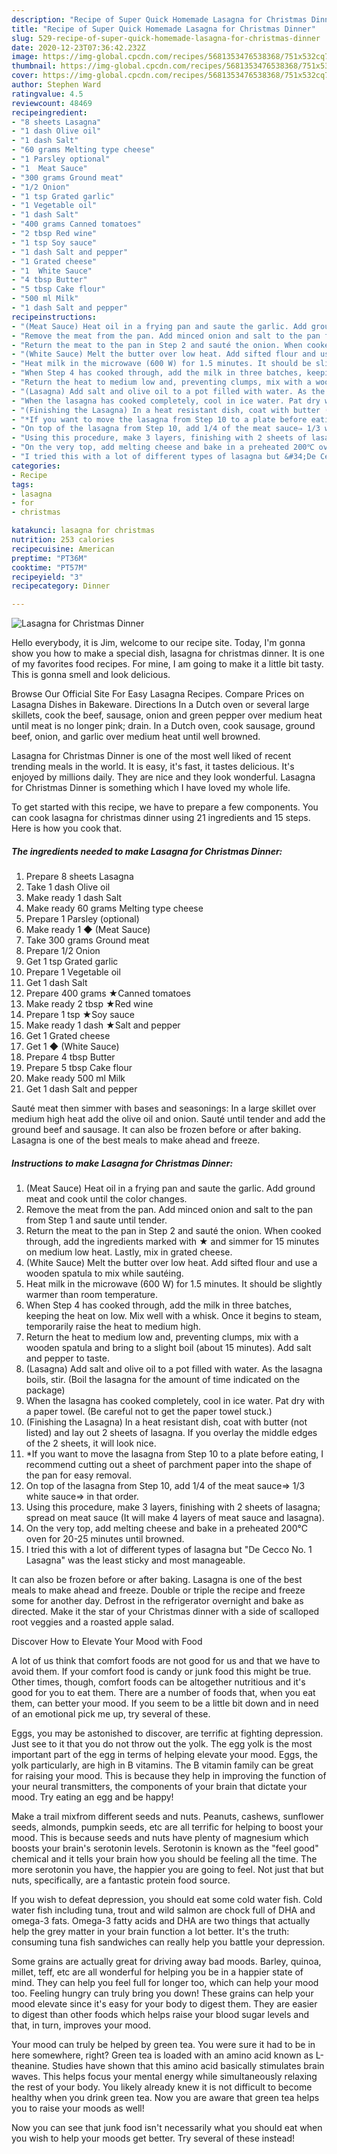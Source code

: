 ```yaml
---
description: "Recipe of Super Quick Homemade Lasagna for Christmas Dinner"
title: "Recipe of Super Quick Homemade Lasagna for Christmas Dinner"
slug: 529-recipe-of-super-quick-homemade-lasagna-for-christmas-dinner
date: 2020-12-23T07:36:42.232Z
image: https://img-global.cpcdn.com/recipes/5681353476538368/751x532cq70/lasagna-for-christmas-dinner-recipe-main-photo.jpg
thumbnail: https://img-global.cpcdn.com/recipes/5681353476538368/751x532cq70/lasagna-for-christmas-dinner-recipe-main-photo.jpg
cover: https://img-global.cpcdn.com/recipes/5681353476538368/751x532cq70/lasagna-for-christmas-dinner-recipe-main-photo.jpg
author: Stephen Ward
ratingvalue: 4.5
reviewcount: 48469
recipeingredient:
- "8 sheets Lasagna"
- "1 dash Olive oil"
- "1 dash Salt"
- "60 grams Melting type cheese"
- "1 Parsley optional"
- "1  Meat Sauce"
- "300 grams Ground meat"
- "1/2 Onion"
- "1 tsp Grated garlic"
- "1 Vegetable oil"
- "1 dash Salt"
- "400 grams Canned tomatoes"
- "2 tbsp Red wine"
- "1 tsp Soy sauce"
- "1 dash Salt and pepper"
- "1 Grated cheese"
- "1  White Sauce"
- "4 tbsp Butter"
- "5 tbsp Cake flour"
- "500 ml Milk"
- "1 dash Salt and pepper"
recipeinstructions:
- "(Meat Sauce) Heat oil in a frying pan and saute the garlic. Add ground meat and cook until the color changes."
- "Remove the meat from the pan. Add minced onion and salt to the pan from Step 1 and saute until tender."
- "Return the meat to the pan in Step 2 and sauté the onion. When cooked through, add the ingredients marked with ★ and simmer for 15 minutes on medium low heat. Lastly, mix in grated cheese."
- "(White Sauce) Melt the butter over low heat. Add sifted flour and use a wooden spatula to mix while sautéing."
- "Heat milk in the microwave (600 W) for 1.5 minutes. It should be slightly warmer than room temperature."
- "When Step 4 has cooked through, add the milk in three batches, keeping the heat on low. Mix well with a whisk. Once it begins to steam, temporarily raise the heat to medium high."
- "Return the heat to medium low and, preventing clumps, mix with a wooden spatula and bring to a slight boil (about 15 minutes). Add salt and pepper to taste."
- "(Lasagna) Add salt and olive oil to a pot filled with water. As the lasagna boils, stir. (Boil the lasagna for the amount of time indicated on the package)"
- "When the lasagna has cooked completely, cool in ice water. Pat dry with a paper towel. (Be careful not to get the paper towel stuck.)"
- "(Finishing the Lasagna) In a heat resistant dish, coat with butter (not listed) and lay out 2 sheets of lasagna. If you overlay the middle edges of the 2 sheets, it will look nice."
- "*If you want to move the lasagna from Step 10 to a plate before eating, I recommend cutting out a sheet of parchment paper into the shape of the pan for easy removal."
- "On top of the lasagna from Step 10, add 1/4 of the meat sauce⇒ 1/3 white sauce⇒ in that order."
- "Using this procedure, make 3 layers, finishing with 2 sheets of lasagna; spread on meat sauce (It will make 4 layers of meat sauce and lasagna)."
- "On the very top, add melting cheese and bake in a preheated 200℃ oven for 20-25 minutes until browned."
- "I tried this with a lot of different types of lasagna but &#34;De Cecco No. 1 Lasagna&#34; was the least sticky and most manageable."
categories:
- Recipe
tags:
- lasagna
- for
- christmas

katakunci: lasagna for christmas 
nutrition: 253 calories
recipecuisine: American
preptime: "PT36M"
cooktime: "PT57M"
recipeyield: "3"
recipecategory: Dinner

---
```



![Lasagna for Christmas Dinner](https://img-global.cpcdn.com/recipes/5681353476538368/751x532cq70/lasagna-for-christmas-dinner-recipe-main-photo.jpg)

Hello everybody, it is Jim, welcome to our recipe site. Today, I'm gonna show you how to make a special dish, lasagna for christmas dinner. It is one of my favorites food recipes. For mine, I am going to make it a little bit tasty. This is gonna smell and look delicious.

Browse Our Official Site For Easy Lasagna Recipes. Compare Prices on Lasagna Dishes in Bakeware. Directions In a Dutch oven or several large skillets, cook the beef, sausage, onion and green pepper over medium heat until meat is no longer pink; drain. In a Dutch oven, cook sausage, ground beef, onion, and garlic over medium heat until well browned.

Lasagna for Christmas Dinner is one of the most well liked of recent trending meals in the world. It is easy, it's fast, it tastes delicious. It's enjoyed by millions daily. They are nice and they look wonderful. Lasagna for Christmas Dinner is something which I have loved my whole life.


To get started with this recipe, we have to prepare a few components. You can cook lasagna for christmas dinner using 21 ingredients and 15 steps. Here is how you cook that.

<!--inarticleads1-->

##### The ingredients needed to make Lasagna for Christmas Dinner:

1. Prepare 8 sheets Lasagna
1. Take 1 dash Olive oil
1. Make ready 1 dash Salt
1. Make ready 60 grams Melting type cheese
1. Prepare 1 Parsley (optional)
1. Make ready 1 ◆ (Meat Sauce)
1. Take 300 grams Ground meat
1. Prepare 1/2 Onion
1. Get 1 tsp Grated garlic
1. Prepare 1 Vegetable oil
1. Get 1 dash Salt
1. Prepare 400 grams ★Canned tomatoes
1. Make ready 2 tbsp ★Red wine
1. Prepare 1 tsp ★Soy sauce
1. Make ready 1 dash ★Salt and pepper
1. Get 1 Grated cheese
1. Get 1 ◆ (White Sauce)
1. Prepare 4 tbsp Butter
1. Prepare 5 tbsp Cake flour
1. Make ready 500 ml Milk
1. Get 1 dash Salt and pepper


Sauté meat then simmer with bases and seasonings: In a large skillet over medium high heat add the olive oil and onion. Sauté until tender and add the ground beef and sausage. It can also be frozen before or after baking. Lasagna is one of the best meals to make ahead and freeze. 

<!--inarticleads2-->

##### Instructions to make Lasagna for Christmas Dinner:

1. (Meat Sauce) Heat oil in a frying pan and saute the garlic. Add ground meat and cook until the color changes.
1. Remove the meat from the pan. Add minced onion and salt to the pan from Step 1 and saute until tender.
1. Return the meat to the pan in Step 2 and sauté the onion. When cooked through, add the ingredients marked with ★ and simmer for 15 minutes on medium low heat. Lastly, mix in grated cheese.
1. (White Sauce) Melt the butter over low heat. Add sifted flour and use a wooden spatula to mix while sautéing.
1. Heat milk in the microwave (600 W) for 1.5 minutes. It should be slightly warmer than room temperature.
1. When Step 4 has cooked through, add the milk in three batches, keeping the heat on low. Mix well with a whisk. Once it begins to steam, temporarily raise the heat to medium high.
1. Return the heat to medium low and, preventing clumps, mix with a wooden spatula and bring to a slight boil (about 15 minutes). Add salt and pepper to taste.
1. (Lasagna) Add salt and olive oil to a pot filled with water. As the lasagna boils, stir. (Boil the lasagna for the amount of time indicated on the package)
1. When the lasagna has cooked completely, cool in ice water. Pat dry with a paper towel. (Be careful not to get the paper towel stuck.)
1. (Finishing the Lasagna) In a heat resistant dish, coat with butter (not listed) and lay out 2 sheets of lasagna. If you overlay the middle edges of the 2 sheets, it will look nice.
1. *If you want to move the lasagna from Step 10 to a plate before eating, I recommend cutting out a sheet of parchment paper into the shape of the pan for easy removal.
1. On top of the lasagna from Step 10, add 1/4 of the meat sauce⇒ 1/3 white sauce⇒ in that order.
1. Using this procedure, make 3 layers, finishing with 2 sheets of lasagna; spread on meat sauce (It will make 4 layers of meat sauce and lasagna).
1. On the very top, add melting cheese and bake in a preheated 200℃ oven for 20-25 minutes until browned.
1. I tried this with a lot of different types of lasagna but &#34;De Cecco No. 1 Lasagna&#34; was the least sticky and most manageable.


It can also be frozen before or after baking. Lasagna is one of the best meals to make ahead and freeze. Double or triple the recipe and freeze some for another day. Defrost in the refrigerator overnight and bake as directed. Make it the star of your Christmas dinner with a side of scalloped root veggies and a roasted apple salad. 

Discover How to Elevate Your Mood with Food


A lot of us think that comfort foods are not good for us and that we have to avoid them. If your comfort food is candy or junk food this might be true. Other times, though, comfort foods can be altogether nutritious and it's good for you to eat them. There are a number of foods that, when you eat them, can better your mood. If you seem to be a little bit down and in need of an emotional pick me up, try several of these.

Eggs, you may be astonished to discover, are terrific at fighting depression. Just see to it that you do not throw out the yolk. The egg yolk is the most important part of the egg in terms of helping elevate your mood. Eggs, the yolk particularly, are high in B vitamins. The B vitamin family can be great for raising your mood. This is because they help in improving the function of your neural transmitters, the components of your brain that dictate your mood. Try eating an egg and be happy!

Make a trail mixfrom different seeds and nuts. Peanuts, cashews, sunflower seeds, almonds, pumpkin seeds, etc are all terrific for helping to boost your mood. This is because seeds and nuts have plenty of magnesium which boosts your brain's serotonin levels. Serotonin is known as the "feel good" chemical and it tells your brain how you should be feeling all the time. The more serotonin you have, the happier you are going to feel. Not just that but nuts, specifically, are a fantastic protein food source.

If you wish to defeat depression, you should eat some cold water fish. Cold water fish including tuna, trout and wild salmon are chock full of DHA and omega-3 fats. Omega-3 fatty acids and DHA are two things that actually help the grey matter in your brain function a lot better. It's the truth: consuming tuna fish sandwiches can really help you battle your depression. 

Some grains are actually great for driving away bad moods. Barley, quinoa, millet, teff, etc are all wonderful for helping you be in a happier state of mind. They can help you feel full for longer too, which can help your mood too. Feeling hungry can truly bring you down! These grains can help your mood elevate since it's easy for your body to digest them. They are easier to digest than other foods which helps raise your blood sugar levels and that, in turn, improves your mood.

Your mood can truly be helped by green tea. You were sure it had to be in here somewhere, right? Green tea is loaded with an amino acid known as L-theanine. Studies have shown that this amino acid basically stimulates brain waves. This helps focus your mental energy while simultaneously relaxing the rest of your body. You likely already knew it is not difficult to become healthy when you drink green tea. Now you are aware that green tea helps you to raise your moods as well!

Now you can see that junk food isn't necessarily what you should eat when you wish to help your moods get better. Try several of these instead!

